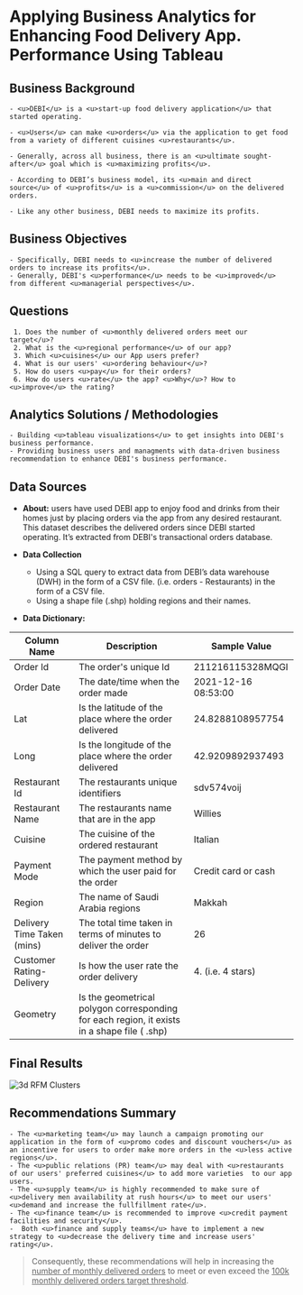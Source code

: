 # **Applying Business Analytics for Enhancing Food Delivery App. Performance Using Tableau**


## **Business Background** 

    - <u>DEBI</u> is a <u>start-up food delivery application</u> that started operating.
    
    - <u>Users</u> can make <u>orders</u> via the application to get food from a variety of different cuisines <u>restaurants</u>. 
    
    - Generally, across all business, there is an <u>ultimate sought-after</u> goal which is <u>maximizing profits</u>. 
    
    - According to DEBI’s business model, its <u>main and direct source</u> of <u>profits</u> is a <u>commission</u> on the delivered orders. 
    
    - Like any other business, DEBI needs to maximize its profits. 
    

## **Business Objectives**

    - Specifically, DEBI needs to <u>increase the number of delivered orders to increase its profits</u>.
    - Generally, DEBI's <u>performance</u> needs to be <u>improved</u> from different <u>managerial perspectives</u>.


## **Questions** 

     1. Does the number of <u>monthly delivered orders meet our target</u>?
     2. What is the <u>regional performance</u> of our app?
     3. Which <u>cuisines</u> our App users prefer?
     4. What is our users' <u>ordering behaviour</u>?
     5. How do users <u>pay</u> for their orders?
     6. How do users <u>rate</u> the app? <u>Why</u>? How to <u>improve</u> the rating?


## **Analytics Solutions / Methodologies**

    - Building <u>tableau visualizations</u> to get insights into DEBI's business performance.
    - Providing business users and managments with data-driven business recommendation to enhance DEBI's business performance.


## **Data Sources**

- **About:** users have used DEBI app to enjoy food and drinks from their homes just by placing orders via the app from any desired restaurant. This dataset describes the delivered orders since DEBI started operating. It’s extracted from DEBI's transactional orders database.   

- **Data Collection**
   - Using a SQL query to extract data from DEBI’s data warehouse (DWH) in the form of a CSV file. (i.e. orders - Restaurants) in the form of a CSV file. 
   - Using a shape file (.shp) holding regions and their names. 

- **Data Dictionary:**

| Column Name | Description | Sample Value  |
|-------------|-------------|---------------|
| Order Id    | The order's unique Id  | 211216115328MQGI |
| Order Date | The date/time when the order made | 2021-12-16 08:53:00 |	
| Lat | Is the latitude of the place where the order delivered  | 24.8288108957754 |
| Long   | Is the longitude of the place where the order delivered  | 42.9209892937493	|
| Restaurant Id    | The restaurants unique identifiers  | sdv574voij |
| Restaurant Name | The restaurants name that are in the app | Willies |
| Cuisine | The cuisine of the ordered restaurant | Italian | 
| Payment Mode | The payment method by which the user paid for the order | Credit card or cash | 
| Region | The name of Saudi Arabia regions | Makkah | 
| Delivery Time Taken (mins) | The total time taken in terms of minutes to deliver the order | 26 | 
| Customer Rating-Delivery | Is how the user rate the order delivery | 4. (i.e. 4 stars) | 
| Geometry | Is the geometrical polygon corresponding for each region, it exists in a shape file ( .shp) | 
  


## **Final Results**

![3d RFM Clusters](https://github.com/Ayman947/Marketing-RFM-CLTV-Segmentation/blob/main/clusters-3d-rfm.PNG)


## **Recommendations Summary**
    - The <u>marketing team</u> may launch a campaign promoting our application in the form of <u>promo codes and discount vouchers</u> as an incentive for users to order make more orders in the <u>less active regions</u>.
    - The <u>public relations (PR) team</u> may deal with <u>restaurants of our users' preferred cuisines</u> to add more varieties  to our app users.
    - The <u>supply team</u> is highly recommended to make sure of <u>delivery men availability at rush hours</u> to meet our users' <u>demand and increase the fullfillment rate</u>.
    - The <u>finance team</u> is recommended to improve <u>credit payment facilities and security</u>.
    -  Both <u>finance and supply teams</u> have to implement a new strategy to <u>decrease the delivery time and increase users' rating</u>.

> Consequently, these recommendations  will help in increasing the <u>number of monthly delivered orders</u> to meet or even exceed the <u>100k monthly delivered orders target threshold</u>.
